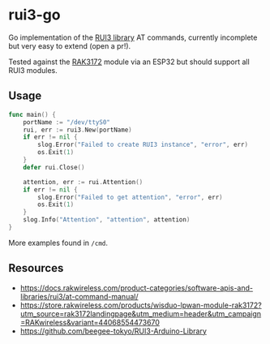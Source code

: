 # rui3-go

Go implementation of the [RUI3 library](https://docs.rakwireless.com/product-categories/software-apis-and-libraries/rui3/at-command-manual/) AT commands, currently incomplete but very easy to extend (open a pr!).

Tested against the [RAK3172](https://store.rakwireless.com/products/wisduo-lpwan-module-rak3172?utm_source=rak3172landingpage&utm_medium=header&utm_campaign=RAKwireless&variant=44068554473670) module via an ESP32 but should support all RUI3 modules.

## Usage

```go
func main() {
	portName := "/dev/ttyS0"
	rui, err := rui3.New(portName)
	if err != nil {
		slog.Error("Failed to create RUI3 instance", "error", err)
		os.Exit(1)
	}
	defer rui.Close()

	attention, err := rui.Attention()
	if err != nil {
		slog.Error("Failed to get attention", "error", err)
		os.Exit(1)
	}
	slog.Info("Attention", "attention", attention)
}
```

More examples found in `/cmd`.

## Resources

- https://docs.rakwireless.com/product-categories/software-apis-and-libraries/rui3/at-command-manual/
- https://store.rakwireless.com/products/wisduo-lpwan-module-rak3172?utm_source=rak3172landingpage&utm_medium=header&utm_campaign=RAKwireless&variant=44068554473670
- https://github.com/beegee-tokyo/RUI3-Arduino-Library
